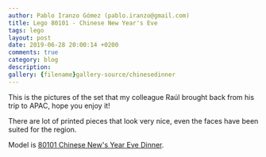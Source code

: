 ```yaml
---
author: Pablo Iranzo Gómez (pablo.iranzo@gmail.com)
title: Lego 80101 - Chinese New Year's Eve
tags: lego
layout: post
date: 2019-06-28 20:00:14 +0200
comments: true
category: blog
description:
gallery: {filename}gallery-source/chinesedinner
---
```


This is the pictures of the set that my colleague Raúl brought back from his trip to APAC, hope you enjoy it!

There are lot of printed pieces that look very nice, even the faces have been suited for the region.

Model is [80101 Chinese New's Year Eve Dinner](https://www.amazon.com/dp/B07MPQYPXT?tag=redken01-20).

